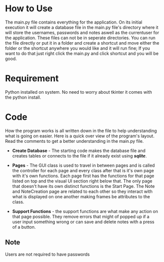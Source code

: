 # How to Use
The main.py file contains everything for the application. On its initial execution it will create a database file in the main.py file's directory where it will store the usernames, passwords and notes aswell as the currentuser for the application. These files can not be in seperate directories. You can run the file directly or put it in a folder and create a shortcut and move either the folder or the shortcut anywhere you would like and it will run fine; If you want to do that just right click the main.py and click shortcut and you will be good.

# Requirement
Python installed on system. No need to worry about tkinter it comes with the python install.

# Code
How the program works is all written down in the file to help understanding what is going on easier. Here is a quick over view of the program's layout. Read the comments to get a better understanding in the main.py file.

- **Create Database** - The starting code makes the database file and creates tables or connects to the file if it already exist using ***sqlite***.

- **Pages** - The GUI class is used to travel in between pages and is called the controller for each page and every class after that is it's own page with it's own functions. Each page first has the functions for that page listed on top and the visual UI section right below that. The only page that doesn't have its own distinct functions is the Start Page. The Note and NoteCreation page are related to each other so they interact with what is displayed on one another making frames be attributes to the class.

- **Support Functions** - the support functions are what make any action on that page possible. They remove errors that might of popped up if a user input something wrong or can save and delete notes with a press of a button.

## Note
Users are not required to have passwords

